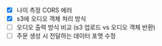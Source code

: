 - [x] 나이 측정 CORS 에러
- [x] s3에 오디오 객체 처리 방식
- [ ] 오디오 출력 방식 비교 (s3 업로드 vs 오디오 객체 반환)
- [ ] 주문 생성 시 전달하는 데이터 포맷 수정
